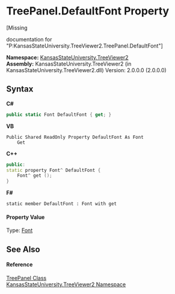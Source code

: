 # TreePanel.DefaultFont Property 
 

\[Missing <summary> documentation for "P:KansasStateUniversity.TreeViewer2.TreePanel.DefaultFont"\]

**Namespace:**&nbsp;<a href="4feb08d4-45a9-d5a7-f8c5-964962c586e5">KansasStateUniversity.TreeViewer2</a><br />**Assembly:**&nbsp;KansasStateUniversity.TreeViewer2 (in KansasStateUniversity.TreeViewer2.dll) Version: 2.0.0.0 (2.0.0.0)

## Syntax

**C#**<br />
``` C#
public static Font DefaultFont { get; }
```

**VB**<br />
``` VB
Public Shared ReadOnly Property DefaultFont As Font
	Get
```

**C++**<br />
``` C++
public:
static property Font^ DefaultFont {
	Font^ get ();
}
```

**F#**<br />
``` F#
static member DefaultFont : Font with get

```


#### Property Value
Type: <a href="https://docs.microsoft.com/dotnet/api/system.drawing.font" target="_blank" rel="noopener noreferrer">Font</a>

## See Also


#### Reference
<a href="bd639a4b-3c76-b534-871f-8c730bacebaa">TreePanel Class</a><br /><a href="4feb08d4-45a9-d5a7-f8c5-964962c586e5">KansasStateUniversity.TreeViewer2 Namespace</a><br />